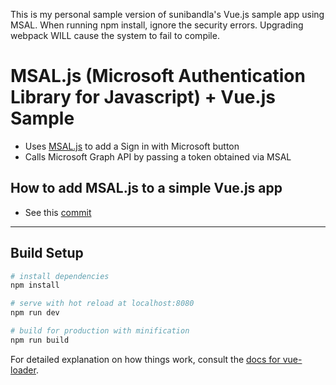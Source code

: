 This is my personal sample version of sunibandla's Vue.js sample app using MSAL.  When running npm install, ignore the security errors.  Upgrading webpack WILL cause the system to fail to compile.

# MSAL.js (Microsoft Authentication Library for Javascript) + Vue.js Sample

- Uses [MSAL.js](https://github.com/AzureAD/microsoft-authentication-library-for-js) to add a Sign in with Microsoft button
- Calls Microsoft Graph API by passing a token obtained via MSAL

## How to add MSAL.js to a simple Vue.js app
- See this [commit](https://github.com/sunilbandla/vue-msal-sample/commit/f5bdf507209648a06a730f5879c5821dce543999)

---


## Build Setup

``` bash
# install dependencies
npm install

# serve with hot reload at localhost:8080
npm run dev

# build for production with minification
npm run build
```

For detailed explanation on how things work, consult the [docs for vue-loader](http://vuejs.github.io/vue-loader).
